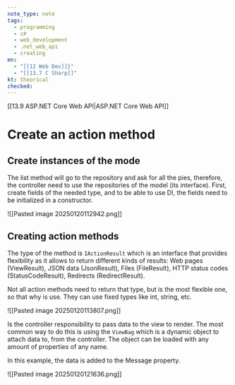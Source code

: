 ```yaml
---
note_type: note
tags:
  - programming
  - c#
  - web_development
  - .net_web_api
  - creating
mn:
  - "[[12 Web Dev]]}"
  - "[[13.7 C Sharp]]"
kt: theorical
checked:
---
```

[[13.9 ASP.NET Core Web API|ASP.NET Core Web API]]


# Create an action method
## Create instances of the mode
The list method will go to the repository and ask for all the pies, therefore, the controller need to use the repositories of the model (its interface). First, create fields of the needed type, and to be able to use DI, the fields need to be initialized in a constructor.

![[Pasted image 20250120112942.png]]


## Creating action methods
The type of the method is `IActionResult` which is an interface that provides flexibility as it allows to return different kinds of results: Web pages (ViewResult), JSON data (JsonResult), Files (FileResult), HTTP status codes (StatusCodeResult), Redirects (RedirectResult).

Not all action methods need to return that type, but is the most flexible one, so that why is use. They can use fixed types like int, string, etc. 

![[Pasted image 20250120113807.png]]

Is the controller responsibility to pass data to the view to render. The most common way to do this is using the `ViewBag` which is a dynamic object to attach data to, from the controller. The object can be loaded with any amount of properties of any name. 

In this example, the data is added to the Message property. 

![[Pasted image 20250120121636.png]]
